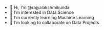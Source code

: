 - 👋 Hi, I’m @rajyalakshmikunda
- 👀 I’m interested in Data Science
- 🌱 I’m currently learning Machine Learning
- 💞️ I’m looking to collaborate on Data Projects
  
  

<!---
rajyalakshmikunda/rajyalakshmikunda is a ✨ special ✨ repository because its `README.md` (this file) appears on your GitHub profile.
You can click the Preview link to take a look at your changes.
--->
